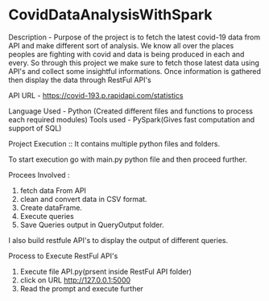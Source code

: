 # CovidDataAnalysisWithSpark

Description - Purpose of the project is to fetch the latest covid-19 data from API and make different sort of analysis. 
                  We know all over the places peoples are fighting with covid and data is being produced in each and every.
                  So through this project we make sure to fetch those latest data using API's and collect some insightful 
                  informations. Once information is gathered then display the data through RestFul API's
                  
                  
 API URL - https://covid-193.p.rapidapi.com/statistics
 
 Language Used - Python (Created different files and functions to process each required modules)
 Tools used - PySpark(Gives fast computation and support of SQL)
 
 Project Execution ::
 It contains multiple python files and folders. 
 
 To start execution go with main.py python file and then proceed further. 
 
 Procees Involved :
 1. fetch data From API
 2. clean and convert data in CSV format.
 3. Create dataFrame.
 4. Execute queries
 5. Save Queries output in QueryOutput folder.
 
 
 I also build restfule API's to display the output of different queries.
 
 Process to Execute RestFul API's
 
 1. Execute file API.py(prsent inside RestFul API folder)
 2. click on URL http://127.0.0.1:5000
 3. Read the prompt and execute further
 
 
                  
                  
